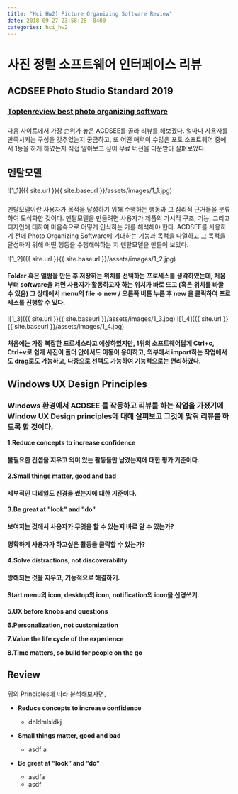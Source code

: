 ```yaml
---
title: "Hci Hw2) Picture Organizing Software Review"
date: 2018-09-27 23:58:28 -0400
categories: hci_hw2
---
```


사진 정렬 소프트웨어 인터페이스 리뷰
===

## ACDSEE Photo Studio Standard 2019
### [Toptenreview best photo organizing software](https://www.toptenreviews.com/software/multimedia/best-photo-organizing-software/ "toptenreviews")
### 
다음 사이트에서 가장 순위가 높은 ACDSEE를 골라 리뷰를 해보겠다. 얼마나 사용자를 만족시키는 구성을 갖추었는지 궁금하고, 또 어떤 매력이 수많은 포토 소프트웨어 중에서 1등을 하게 하였는지 직접 알아보고 싶어 무료 버전을 다운받아 살펴보았다. 


## 멘탈모델

![1_1]({{ site.url }}{{ site.baseurl }}/assets/images/1_1.jpg)
### 
멘탈모델이란 사용자가 목적을 달성하기 위해 수행하는 행동과 그 심리적 근거들을 분류하여 도식화한 것이다. 멘탈모델을 만들려면 사용자가 제품의 가시적 구조, 기능, 그리고 디자인에 대하여 마음속으로 어떻게 인식하는 가를 해석해야 한다. ACDSEE를 사용하기 전에 Photo Organizing Software에 기대하는 기능과 목적을 나열하고 그 목적을 달성하기 위해 어떤 행동을 수행해야하는 지 멘탈모델을 만들어 보았다.

![1_2]({{ site.url }}{{ site.baseurl }}/assets/images/1_2.jpg)
#### Folder 혹은 앨범을 만든 후 저장하는 위치를 선택하는 프로세스를 생각하였는데, 처음부터 software을 켜면 사용자가 활동하고자 하는 위치가 바로 뜨고 (혹은 위치를 바꿀 수 있음) 그 상태에서 menu의 file -> new / 오른쪽 버튼 누른 후 new 을 클릭하여 프로세스를 진행할 수 있다.
![1_3]({{ site.url }}{{ site.baseurl }}/assets/images/1_3.jpg)
![1_4]({{ site.url }}{{ site.baseurl }}/assets/images/1_4.jpg)
#### 처음에는 가장 복잡한 프로세스라고 예상하였지만, 1위의 소프트웨어답게 Ctrl+c, Ctrl+v로 쉽게 사진이 폴더 안에서도 이동이 용이하고, 외부에서 import하는 작업에서도 drag로도 가능하고, 다중으로 선택도 가능하여 기능적으로는 편리하였다.

## Windows UX Design Principles
### Windows 환경에서 ACDSEE 를 작동하고 리뷰를 하는 작업을 가졌기에 Window UX Design principles에 대해 살펴보고 그것에 맞춰 리뷰를 하도록 할 것이다.
**1.Reduce concepts to increase confidence**
#### 불필요한 컨셉을 지우고 의미 있는 활동들만 남겼는지에 대한 평가 기준이다.

**2.Small things matter, good and bad**
#### 세부적인 디테일도 신경을 썼는지에 대한 기준이다. 

**3.Be great at "look" and "do"**
#### 보여지는 것에서 사용자가 무엇을 할 수 있는지 바로 알 수 있는가?
#### 명확하게 사용자가 하고싶은 활동을 클릭할 수 있는가?

**4.Solve distractions, not discoverability**
#### 방해되는 것을 지우고, 기능적으로 해결하기.
#### Start menu의 icon, desktop의 icon, notification의 icon을 신경쓰기.

**5.UX before knobs and questions**

**6.Personalization, not customization**

**7.Value the life cycle of the experience**

**8.Time matters, so build for people on the go**

## Review
#### 
위의 Principles에 따라 분석해보자면,

* **Reduce concepts to increase confidence**
  * dnldmlsldkj

* **Small things matter, good and bad**
  * asdf a

* **Be great at “look” and “do”**
  * asdfa
  * asdf

